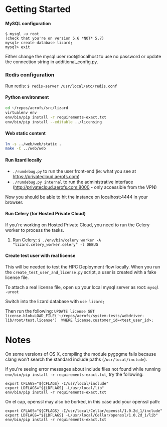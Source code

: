 Getting Started
===============

#### MySQL configuration

```
$ mysql -u root
(check that you're on version 5.6 *NOT* 5.7)
mysql> create database lizard;
mysql> exit
```

Either change the mysql user root@localhost to use no password or update the
connection string in additional\_config.py.

### Redis configuration

Run redis: `$ redis-server /usr/local/etc/redis.conf`

#### Python environment

```bash
cd ~/repos/aerofs/src/lizard
virtualenv env
env/bin/pip install -r requirements-exact.txt
env/bin/pip install --editable ../licensing
```

#### Web static content

```bash
ln -s ../web/web/static .
make -C ../web/web
```

#### Run lizard locally

- `./rundebug.py` to run the user front-end (ie: what you see at https://privatecloud.aerofs.com)
- `./rundebug.py internal` to run the administrative interface (http://privatecloud.aerofs.com:8000 - only accessible from the VPN)

Now you should be able to hit the instance on localhost:4444 in your browser.


#### Run Celery (for Hosted Private Cloud)

If you're working on Hosted Private Cloud, you need to run the Celery worker to process the tasks.

1. Run Celery: `$ ./env/bin/celery worker -A "lizard.celery_worker.celery" -l DEBUG`


#### Create test user with real license

This will be needed to test the HPC Deployment flow locally. When you run the
`create_test_user_and_license.py` script, a user is created with a fake license file.

To attach a real license file, open up your local mysql server as root: `mysql -uroot`

Switch into the lizard database with `use lizard;`

Then run the following:
  `UPDATE license
  SET license.blob=LOAD_FILE('~/repos/aerofs/system-tests/webdriver-lib/root/test.license') 
  WHERE license.customer_id=<test_user_id>;`

Notes
=====

On some versions of OS X, compiling the module pygpgme fails because clang
won't search the standard include paths (`/usr/local/include`).

If you're seeing error messages about include files not found while running
`env/bin/pip install -r requirements-exact.txt`, try the following:

```
export CFLAGS="${CFLAGS} -I/usr/local/include"
export LDFLAGS="${LDFLAGS} -L/usr/local/lib"
env/bin/pip install -r requirements-exact.txt
```

On el cap, openssl may also be borked, in this case add your openssl path:


```
export CFLAGS="${CFLAGS} -I/usr/local/Cellar/openssl/1.0.2d_1/include"
export LDFLAGS="${LDFLAGS} -L/usr/local/Cellar/openssl/1.0.2d_1/lib"
env/bin/pip install -r requirements-exact.txt
```
